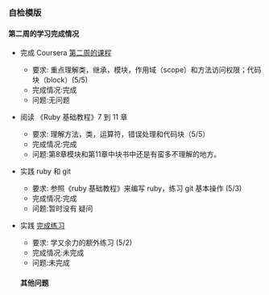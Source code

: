 
### 自检模版

#### 第二周的学习完成情况

- 完成 Coursera [第二周的课程](https://www.coursera.org/learn/ruby-on-rails-intro/home/week/2)
  - 要求: 重点理解类，继承，模块，作用域（scope）和方法访问权限；代码块（block）(5/5)
  - 完成情况:完成
  - 问题:无问题
- 阅读 《Ruby 基础教程》7 到 11 章
  - 要求: 理解方法，类，运算符，错误处理和代码块（5/5）
  - 完成情况:完成
  - 问题:第8章模块和第11章中块书中还是有蛮多不理解的地方。
- 实践 ruby 和 git
  - 要求: 参照《ruby 基础教程》来编写 ruby，练习 git 基本操作 (5/3)
  - 完成情况:完成
  - 问题:暂时没有 疑问
- 实践 [完成练习](http://learnrubythehardway.org/book/)
  - 要求: 学又余力的额外练习 (5/2)
  - 完成情况:未完成
  - 问题:未完成

  #### 其他问题
